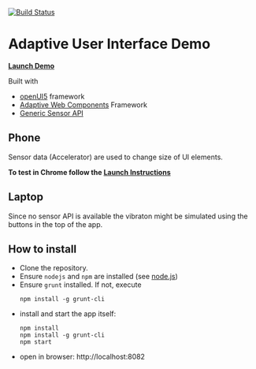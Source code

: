 [![Build Status](https://travis-ci.org/mak-elena/ui5-awc-shakeDemo.svg?branch=master)](https://travis-ci.org/mak-elena/ui5-awc-shakeDemo)

# Adaptive User Interface Demo

**[Launch Demo](https://mak-elena.github.io/ui5-awc-shakeDemo/)**

Built with
* [openUI5](https://openui5.hana.ondemand.com/) framework
* [Adaptive Web Components](https://github.com/FraunhoferIAO/awc-core) Framework
* [Generic Sensor API](https://www.w3.org/TR/generic-sensor/)

## Phone
Sensor data (Accelerator) are used to change size of UI elements.

**To test in Chrome follow the
[Launch Instructions](https://intel.github.io/generic-sensor-demos/)**



## Laptop
Since no sensor API is available the vibraton might be
simulated using the buttons in the top of the app.


## How to install

 * Clone the repository.
 * Ensure `nodejs` and `npm` are installed (see [node.js](http://nodejs.org/))
 * Ensure `grunt` installed. If not, execute
    ````
    npm install -g grunt-cli
    ````
 * install and start the app itself:
    ````
    npm install
    npm install -g grunt-cli
    npm start
    ````
 * open in browser: http://localhost:8082
